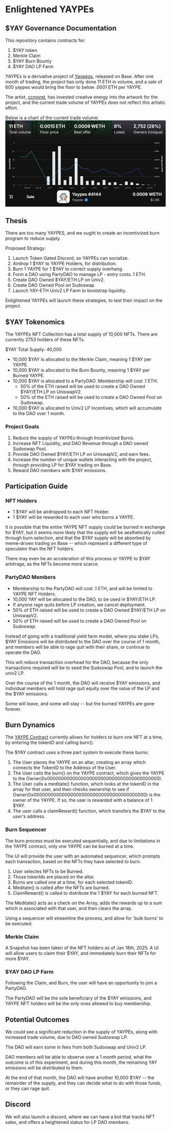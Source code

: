 # Enlightened YAYPEs

## $YAY Governance Documentation

This repository contains contracts for:

1. $YAY token
2. Merkle Claim
3. $YAY Burn Bounty
4. $YAY DAO LP Farm

YAYPEs is a derivative project of [Yaypegs](https://yaypegs.com/), released on Base. After one month of trading, the project has only done 11 ETH in volume, and a sale of 600 yaypes would bring the floor to below .0001 ETH per YAYPE.

The artist, [ccmoret](https://x.com/ccmoret), has invested creative energy into the artwork for the project, and the current trade volume of YAYPEs does not reflect this artistic effort.

Below is a chart of the current trade volume:
![YAYPE Summary](https://github.com/rootdraws/yaypes/blob/main/pitchdeck/SummaryChart.png)

## Thesis

There are too many YAYPES, and we ought to create an incentivized burn program to reduce supply.

Proposed Strategy:

1. Launch Token Gated Discord, so YAYPEs can socialize.
2. Airdrop 1 $YAY to YAYPE Holders, for distribution.
3. Burn 1 YAYPE for 1 $YAY to correct supply overhang.
4. Form a DAO using PartyDAO to manage LP - entry costs .1 ETH.
5. Create DAO Owned $YAY/ETH LP on Univ2.
6. Create DAO Owned Pool on Sudoswap.
7. Launch YAY-ETH Univ2 LP Farm to bootstrap liquiidty.

Enlightened YAYPEs will launch these strategies, to test their impact on the project.

## $YAY Tokenomics

The YAYPEs NFT Collection has a total supply of 10,000 NFTs. There are currently 2753 holders of these NFTs.

$YAY Total Supply: 40,000

* 10,000 $YAY is allocated to the Merkle Claim, meaning 1 $YAY per YAYPE.
* 10,000 $YAY is allocated to the Burn Bounty, meaning 1 $YAY per Burned YAYPE.
* 10,000 $YAY is allocated to a PartyDAO. Membership will cost .1 ETH.
  * 50% of the ETH raised will be used to create a DAO Owned $YAY/ETH LP on UniswapV2.
  * 50% of the ETH raised will be used to create a DAO Owned Pool on Sudoswap.
* 10,000 $YAY is allocated to Univ2 LP Incentives, which will accumulate to the DAO over 1 month.

### Project Goals

1. Reduce the supply of YAYPEs through Incentivized Burns.
2. Increase NFT Liquidity, and DAO Revenue through a DAO owned Sudoswap Pool.
3. Provide DAO Owned $YAY/ETH LP on UniswapV2, and earn fees.
4. Increase the number of unique wallets interacting with the project, through providing LP for $YAY trading on Base.
5. Reward DAO members with $YAY emissions.

## Participation Guide

### NFT Holders

* 1 $YAY will be airdropped to each NFT Holder.
* 1 $YAY will be rewarded to each user who burns a YAYPE.

It is possible that the entire YAYPE NFT supply could be burned in exchange for $YAY, but it seems more likely that the supply will be aesthetically culled through burn selection, and that the $YAY supply will be absorbed by meme-driven trading on Base -- which represent a different type of speculator than the NFT holders.

There may even be an acceleration of this process or YAYPE to $YAY arbitrage, as the NFTs become more scarce.

### PartyDAO Members

* Membership to the PartyDAO will cost .1 ETH, and will be limited to YAYPE NFT Holders.
* 10,000 YAY will be allocated to the DAO, to be used in $YAY/ETH LP.
* If anyone rage quits before LP creation, we cancel deployment.
* 50% of ETH raised will be used to create a DAO Owned $YAY/ETH LP on UniswapV2.
* 50% of ETH raised will be used to create a DAO Owned Pool on Sudoswap.

Instead of going with a traditional yield farm model, where you stake LPs, $YAY Emissions will be distributed to the DAO over the course of 1 month, and members will be able to rage quit with their share, or continue to operate the DAO.

This will reduce transaction overhead for the DAO, because the only transactions required will be to seed the Sudoswap Pool, and to launch the univ2 LP.

Over the course of the 1 month, the DAO will receive $YAY emissions, and individual members will hold rage quit equity over the value of the LP and the $YAY emissions.

Some will leave, and some will stay -- but the burned YAYPEs are gone forever.

## Burn Dynamics

The [YAYPE Contract](https://basescan.org/token/0x53d8cbfa0abfeab01ab5997827e67069c6b46c7a) currently allows for holders to burn one NFT at a time, by entering the tokenID and calling burn().

The $YAY contract uses a three part system to execute these burns:

1) The User places the YAYPE on an altar, creating an array which connects the TokenID to the Address of the User.
2) The User calls the burn() on the YAYPE contract, which gives the YAYPE to the Owner(0x0000000000000000000000000000000000000000).
3) The User calls a meditate() function, which looks at the tokenID in the array for that user, and then checks ownership to see if Owner(0x0000000000000000000000000000000000000000) is the owner of the YAYPE. If so, the user is rewarded with a balance of 1 $YAY.
4) The user calls a claimReward() function, which transfers the $YAY to the user's address.

### Burn Sequencer

The burn process must be executed sequentially, and due to limitations in the YAYPE contract, only one YAYPE can be burned at a time.

The UI will provide the user with an automated sequencer, which prompts each transaction, based on the NFTs they have selected to burn.

1) User selectes NFTs to be Burned.
2) Those tokenIds are placed on the altar.
3) Burns are called one at a time, for each selected tokenID.
4) Meditate() is called after the NFTs are burned.
5) ClaimReward() is called to distribute the 1 $YAY for each burned NFT.

The Meditate() acts as a check on the Array, adds the rewards up to a sum which is associated with that user, and then clears the array.

Using a sequencer will streamline the process, and allow for 'bulk burns' to be executed.

### Merkle Claim

A Snapshot has been taken of the NFT holders as of Jan 18th, 2025.
A UI will allow users to claim their $YAY, and immediately burn their NFTs for more $YAY.

### $YAY DAO LP Farm

Following the Claim, and Burn, the user will have an opportunity to join a PartyDAO.

The PartyDAO will be the sole beneficiary of the $YAY emissions, and YAYPE NFT holders will be the only ones allowed to buy membership.

## Potential Outcomes

We could see a significant reduction in the supply of YAYPEs, along with increased trade volume, due to DAO owned Sudoswap LP.

The DAO will earn some in fees from both Sudoswap and Univ2 LP.

DAO members will be able to observe over a 1 month period, what the outcome is of this experiment, and during this month, the remaining YAY emissions will be distributed to them.

At the end of that month, the DAO will have another 10,000 $YAY -- the remainder of the supply, and they can decide what to do with those funds, or they can rage quit.

## Discord

We will also launch a discord, where we can have a bot that tracks NFT sales, and offers a heightened status for LP DAO members.
